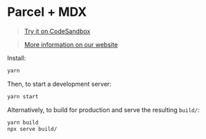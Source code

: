 # Parcel + MDX

> [Try it on CodeSandbox](https://codesandbox.io/s/github/mdx-js/mdx/tree/main/examples/parcel)

> [More information on our website](https://mdxjs.com/getting-started/parcel/)

Install:

```sh
yarn
```

Then, to start a development server:

```sh
yarn start
```

Alternatively, to build for production and serve the resulting `build/`:

```sh
yarn build
npx serve build/
```
